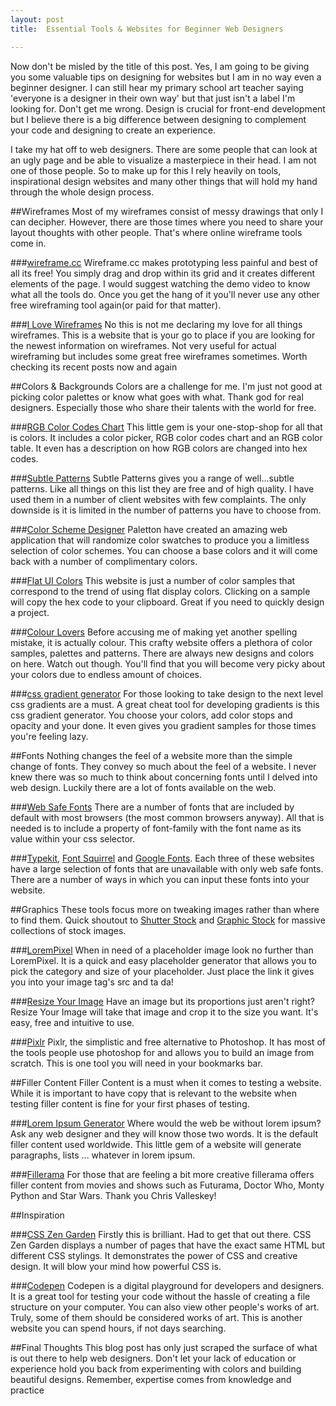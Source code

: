 ```yaml
---
layout: post
title:  Essential Tools & Websites for Beginner Web Designers

---
```


Now don't be misled by the title of this post. Yes, I am going to be giving you some valuable tips on designing for websites but I am in no way even a beginner designer. I can still hear my primary school art teacher saying 'everyone is a designer in their own way' but that just isn't a label I'm looking for. Don't get me wrong. Design is crucial for front-end development but I believe there is a big difference between designing to complement your code and designing to create an experience.

I take my hat off to web designers. There are some people that can look at an ugly page and be able to visualize a masterpiece in their head. I am not one of those people. So to make up for this I rely heavily on tools, inspirational design websites and many other things that will hold my hand through the whole design process. 

##Wireframes
Most of my wireframes consist of messy drawings that only I can decipher. However, there are those times where you need to share your layout thoughts with other people. That's where online wireframe tools come in. 

###[wireframe.cc](wireframe.cc)
Wireframe.cc makes prototyping less painful and best of all its free! You simply drag and drop within its grid and it creates different elements of the page. I would suggest watching the demo video to know what all the tools do. Once you get the hang of it you'll never use any other free wireframing tool again(or paid for that matter). 

###[I Love Wireframes](www.wireframes.tumblr.com)
No this is not me declaring my love for all things wireframes. This is a website that is your go to place if you are looking for the newest information on wireframes. Not very useful for actual wireframing but includes some great free wireframes sometimes. Worth checking its recent posts now and again

##Colors & Backgrounds
Colors are a challenge for me. I'm just not good at picking color palettes or know what goes with what. Thank god for real designers. Especially those who share their talents with the world for free.

###[RGB Color Codes Chart](http://www.rapidtables.com/web/color/RGB_Color.htm)
This little gem is your one-stop-shop for all that is colors. It includes a color picker, RGB color codes chart and an RGB color table. It even has a description on how RGB colors are changed into hex codes. 

###[Subtle Patterns](http://subtlepatterns.com/)
Subtle Patterns gives you a range of well...subtle patterns. Like all things on this list they are free and of high quality. I have used them in a number of client websites with few complaints. The only downside is it is limited in the number of patterns you have to choose from. 

###[Color Scheme Designer](http://paletton.com/)
Paletton have created an amazing web application that will randomize color swatches to produce you a limitless selection of color schemes. You can choose a base colors and it will come back with a number of complimentary colors.

###[Flat UI Colors](http://flatuicolors.com/)
This website is just a number of color samples that correspond to the trend of using flat display colors. Clicking on a sample will copy the hex code to your clipboard. Great if you need to quickly design a project. 

###[Colour Lovers](http://www.colourlovers.com/)
Before accusing me of making yet another spelling mistake, it is actually colour. This crafty website offers a plethora of color samples, palettes and patterns. There are always new designs and colors on here. Watch out though. You'll find that you will become very picky about your colors due to endless amount of choices.

###[css gradient generator](http://www.cssmatic.com/gradient-generator)
For those looking to take design to the next level css gradients are a must. A great cheat tool for developing gradients is this css gradient generator. You choose your colors, add color stops and opacity and your done. It even gives you gradient samples for those times you're feeling lazy. 

##Fonts
Nothing changes the feel of a website more than the simple change of fonts. They convey so much about the feel of a website. I never knew there was so much to think about concerning fonts until I delved into web design. Luckily there are a lot of fonts available on the web. 

###[Web Safe Fonts](http://www.cssfontstack.com/)
There are a number of fonts that are included by default with most browsers (the most common browsers anyway). All that is needed is to include a property of font-family with the font name as its value within your css selector. 

###[Typekit](https://typekit.com/), [Font Squirrel](http://www.fontsquirrel.com/) and [Google Fonts](http://www.google.com/fonts).
Each three of these websites have a large selection of fonts that are unavailable with only web safe fonts. There are a number of ways in which you can input these fonts into your website. 

##Graphics
These tools focus more on tweaking images rather than where to find them. Quick shoutout to [Shutter Stock](www.shutterstock.com/) and [Graphic Stock](www.graphicstock.com/) for massive collections of stock images.

###[LoremPixel](http://lorempixel.com/)
When in need of a placeholder image look no further than LoremPixel. It is a quick and easy placeholder generator that allows you to pick the category and size of your placeholder. Just place the link it gives you into your image tag's src and ta da! 

###[Resize Your Image](http://www.resizeyourimage.com/)
Have an image but its proportions just aren't right? Resize Your Image will take that image and crop it to the size you want. It's easy, free and intuitive to use.

###[Pixlr](http://apps.pixlr.com/editor/)
Pixlr, the simplistic and free alternative to Photoshop. It has most of the tools people use photoshop for and allows you to build an image from scratch. This is one tool you will need in your bookmarks bar. 

##Filler Content
Filler Content is a must when it comes to testing a website. While it is important to have copy that is relevant to the website when testing filler content is fine for your first phases of testing.

###[Lorem Ipsum Generator](http://www.lipsum.com/)
Where would the web be without lorem ipsum? Ask any web designer and they will know those two words. It is the default filler content used worldwide. This little gem of a website will generate paragraphs, lists ... whatever in lorem ipsum.

###[Fillerama](http://chrisvalleskey.com/fillerama/)
For those that are feeling a bit more creative fillerama offers filler content from movies and shows such as Futurama, Doctor Who, Monty Python and Star Wars. Thank you Chris Valleskey!

##Inspiration 

###[CSS Zen Garden](http://www.csszengarden.com/)
Firstly this is brilliant. Had to get that out there. CSS Zen Garden displays a number of pages that have the exact same HTML but different CSS stylings. It demonstrates the power of CSS and creative design. It will blow your mind how powerful CSS is. 

###[Codepen](http://codepen.io/)
Codepen is a digital playground for developers and designers. It is a great tool for testing your code without the hassle of creating a file structure on your computer. You can also view other people's works of art. Truly, some of them should be considered works of art. This is another website you can spend hours, if not days searching. 

##Final Thoughts
This blog post has only just scraped the surface of what is out there to help web designers. Don't let your lack of education or experience hold you back from experimenting with colors and building beautiful designs. Remember, expertise comes from knowledge and practice 

